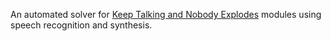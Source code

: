 An automated solver for [Keep Talking and Nobody Explodes](https://keeptalkinggame.com/) modules using speech recognition and synthesis.
